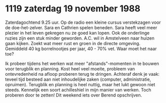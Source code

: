# 1119 zaterdag 19 november 1988
Zaterdagochtend 9.25 uur. Op de radio een kleine cursus verstekzagen voor de doe-het-zelver. Sara en Cathrien spelen beneden. Sara heeft veel meer plezier in het leven gekregen nu ze goed kan lopen. Ook de onderlinge ruzies zijn een stuk minder geworden. A.C. wil in Amstelveen naar huizen gaan kijken. Zoekt wat meer rust en groen in de directe omgeving. Gemiddeld 40 kg borrelnootjes per jaar, 40 - 70% vet. Waar moet het naar toe?
  
Ik probeer tijdens het werken wat meer "afstands"-momenten in te bouwen voor terugblik en planning. Kost heel veel moeite, probleem van ontevredenheid na afloop proberen terug te dringen. Achteraf denk je vaak: teveel tijd besteed aan niet inhoudelijke zaken (computer, administratie, opruimen). Terugblik en planning is heel nuttig, maar het lukt gewoon niet steeds. Kennelijk een soort achilleshiel in mijn manier van werken. Toch proberen door te zetten! Dit weekend iets over Berend opschrijven.  
